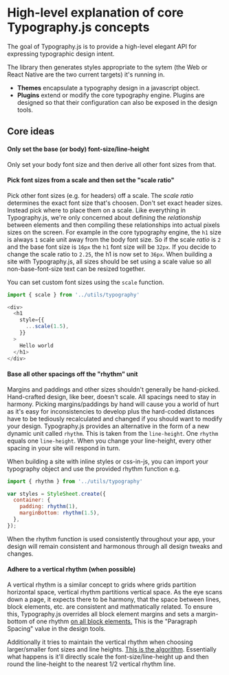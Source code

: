 # High-level explanation of core Typography.js concepts

The goal of Typography.js is to provide a high-level elegant API
for expressing typographic design intent.

The library then generates styles appropriate to the sytem (the Web or React
Native are the two current targets) it's running in.

* **Themes** encapsulate a typography design in a javascript object.
* **Plugins** extend or modify the core typography engine. Plugins are
  designed so that their configuration can also be exposed in the design
tools.

## Core ideas

#### Only set the base (or body) font-size/line-height
Only set your body font size and then derive all other font sizes from
that.

#### Pick font sizes from a scale and then set the "scale ratio"
Pick other font sizes (e.g. for headers) off a scale.  The *scale ratio*
determines the exact font size that's choosen.  Don't set exact header
sizes. Instead pick where to place them on a scale. Like everything in
Typography.js, we're only concerned about defining the *relationship*
between elements and then compiling these relationships into actual
pixels sizes on the screen. For example in the core typography engine,
the `h1` size is always `1` scale unit away from the body font size. So
if the scale *ratio* is `2` and the base font size is `16px` the `h1`
font size will be `32px`.  If you decide to change the scale ratio to
`2.25`, the h1 is now set to `36px`.  When building a site with
Typography.js, all sizes should be set using a scale value so all
non-base-font-size text can be resized together.

You can set custom font sizes using the `scale` function.

```javascript
import { scale } from '../utils/typography'

<div>
  <h1
    style={{
      ...scale(1.5),
    }}
  >
    Hello world
  </h1>
</div>
```

#### Base all other spacings off the "rhythm" unit
Margins and paddings and other sizes shouldn't generally be hand-picked.
Hand-crafted design, like beer, doesn't scale. All spacings need to stay
in harmony.  Picking margins/paddings by hand will cause you a world of
hurt as it's easy for inconsistencies to develop plus the hard-coded
distances have to be tediously recalculated and changed if you should
want to modify your design.  Typography.js provides an alternative in
the form of a new dynamic unit called `rhythm`.  This is taken from the
`line-height`. One `rhythm` equals one `line-height`. When you change
your line-height, every other spacing in your site will respond in turn.

When building a site with inline styles or css-in-js, you can import
your typography object and use the provided rhythm function e.g.

```javascript
import { rhythm } from '../utils/typography'

var styles = StyleSheet.create({
  container: {
    padding: rhythm(1),
    marginBottom: rhythm(1.5),
  },
});
```

When the rhythm function is used consistently throughout your app, your
design will remain consistent and harmonous through all design tweaks
and changes.

#### Adhere to a vertical rhythm (when possible)
A vertical rhythm is a similar concept to grids where grids partition
horizontal space, vertical rhythm partitions vertical space.  As the eye
scans down a page, it expects there to be harmony, that the space
between lines, block elements, etc. are consistent and mathmatically
related. To ensure this, Typography.js overrides all block element
margins and sets a margin-bottom of one rhythm [on all block
elements.](https://github.com/KyleAMathews/typography.js/blob/master/packages/typography/src/utils/createStyles.js#L57)
This is the "Paragraph Spacing" value in the design tools.

Additionally it tries to maintain the vertical rhythm when choosing
larger/smaller font sizes and line heights. [This is the
algorithm](https://github.com/KyleAMathews/compass-vertical-rhythm/blob/b0bd20587bf93052a371e649f7ce4f54bcc12317/src/index.coffee#L68).
Essentially what happens is it'll directly scale the
font-size/line-height up and then round the line-height to the nearest
1/2 vertical rhythm line.
